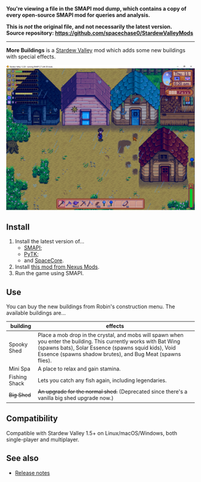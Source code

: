 **You're viewing a file in the SMAPI mod dump, which contains a copy of every open-source SMAPI mod
for queries and analysis.**

**This is _not_ the original file, and not necessarily the latest version.**  
**Source repository: https://github.com/spacechase0/StardewValleyMods**

----

**More Buildings** is a [Stardew Valley](http://stardewvalley.net/) mod which adds some new
buildings with special effects.

![](screenshot.png)

## Install
1. Install the latest version of...
   * [SMAPI](https://smapi.io);
   * [PyTK](https://www.nexusmods.com/stardewvalley/mods/1726);
   * and [SpaceCore](https://www.nexusmods.com/stardewvalley/mods/1348).
2. Install [this mod from Nexus Mods](http://www.nexusmods.com/stardewvalley/mods/2757).
3. Run the game using SMAPI.

## Use
You can buy the new buildings from Robin's construction menu. The available buildings are...

building      | effects
------------- | -------
Spooky Shed   | Place a mob drop in the crystal, and mobs will spawn when you enter the building. This currently works with Bat Wing (spawns bats), Solar Essence (spawns squid kids), Void Essence (spawns shadow brutes), and Bug Meat (spawns flies).
Mini Spa      | A place to relax and gain stamina.
Fishing Shack | Lets you catch any fish again, including legendaries.
~~Big Shed~~  | ~~An upgrade for the normal shed.~~ (Deprecated since there's a vanilla big shed upgrade now.)

## Compatibility
Compatible with Stardew Valley 1.5+ on Linux/macOS/Windows, both single-player and multiplayer.

## See also
* [Release notes](release-notes.md)
